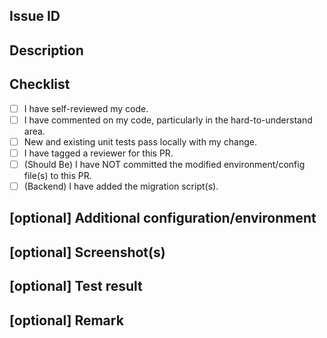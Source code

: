 ## Issue ID
<!--Jira card ID-->

## Description
<!--What does this PR do? What is being changed, added, or removed? Does it introduce any breaking changes?-->

## Checklist
<!--Put the 'X' inside the [] to check. Most of the time, everything should be checked.-->
- [ ] I have self-reviewed my code.
- [ ] I have commented on my code, particularly in the hard-to-understand area.
- [ ] New and existing unit tests pass locally with my change.
- [ ] I have tagged a reviewer for this PR.
- [ ] (Should Be) I have NOT committed the modified environment/config file(s) to this PR.
- [ ] (Backend) I have added the migration script(s).

## [optional] Additional configuration/environment

## [optional] Screenshot(s)
<!--Add your screenshot(s) here, caption for the image is recommended.-->

## [optional] Test result
<!--Add your test screenshot(s) here-->

## [optional] Remark
<!--Further information about this PR-->
